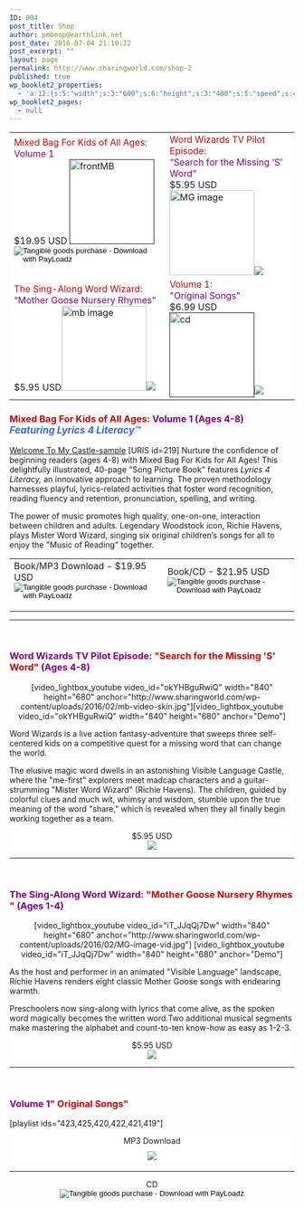 ```yaml
---
ID: 804
post_title: Shop
author: pmbenp@earthlink.net
post_date: 2016-07-04 21:10:22
post_excerpt: ""
layout: page
permalink: http://www.sharingworld.com/shop-2
published: true
wp_booklet2_properties:
  - 'a:12:{s:5:"width";s:3:"600";s:6:"height";s:3:"400";s:5:"speed";s:4:"1000";s:5:"delay";s:4:"5000";s:9:"direction";s:3:"LTR";s:14:"arrows_enabled";b:0;s:20:"page_numbers_enabled";b:1;s:14:"cover_behavior";s:4:"open";s:7:"padding";s:2:"10";s:18:"thumbnails_enabled";b:0;s:13:"popup_enabled";s:0:"";s:5:"theme";s:7:"default";}'
wp_booklet2_pages:
  - null
---
```

<table style="margin-bottom: 0">
<tr style="margin-bottom: 0">
<td style=background-color:#fff;border:0;margin:0><span style=color:#c00;font-size:16px>Mixed Bag For Kids of All Ages:</span><span style=color:purple><br>Volume 1</span><br>$19.95 USD <a href=""><img alt=frontMB class="aligncenter size-thumbnail wp-image-178"height=150 src=http://www.sharingworld.com/wp-content/uploads/2016/03/frontMB-150x150.jpg width=150></a><form action="https://www.payloadz.com/go/?tangible=1"method=post target=paypal><input name=submit type=image alt="Tangible goods purchase - Download with PayLoadz"border=0 src=http://www.sharingworld.com/wp-content/uploads/2016/02/add-cart-e1464143165363.png style=border:none;background:#FFF><input name=cmd type=hidden value=_cart> <input name=business type=hidden value=sharingworld9@gmail.com> <input name=item_name type=hidden value="Mixed Bag for Kids: Book/MP3 Download"> <input name=item_number type=hidden value=MB-mp3> <input name=amount type=hidden value=19.95> <input name=no_shipping type=hidden value=2> <input name=return type=hidden value=https://www.payloadz.com/d1/default.aspx> <input name=no_note type=hidden value=1> <input name=notify_url type=hidden value=http://www.payloadz.com/pay/index.asp> <input name=shipping type=hidden value=4.95> <input name=handling type=hidden value=0.00> <input name=rm type=hidden value=2> <input name=mrb type=hidden value=R-5L192964UH642590D> <input name=bn type=hidden value=PayLoadz> <input name=pal type=hidden value=QNV3YGA7EVCDE> <input name=cbt type=hidden value="Continue to Download"> <input name=tangible type=hidden value=true> <input name="shopping_url "type=hidden></form>
<td style="background-color: #ffffff; border: 0;"><span style="color:#cc0000; font-size:16px;">Word Wizards TV Pilot Episode:</span><span style="color: #800080;"></br> “Search for the Missing ‘S’ Word”</span></br>$5.95 USD<a href="http://www.sharingworld.com/mixed-bag-for-kids-demo-2/word-wizards-demo"><img src="http://www.sharingworld.com/wp-content/uploads/2016/02/MG-image-150x150.jpg" alt="MG image" width="150" height="150" class="aligncenter size-thumbnail wp-image-593" /></a><a href="http://www.payloadz.com/go/?id=3123269" target="paypal"><img src="http://www.sharingworld.com/wp-content/uploads/2016/02/add-cart-e1464143165363.png" border="0" ></a></td>
</tr>
 
<tr style="margin-bottom: 0">
<td style="background-color: #ffffff; border: 0; margin: 0"><span style="color:#cc0000; font-size:16px;">The Sing-Along Word Wizard:</span><span style="color: #800080;"></br> “Mother Goose Nursery Rhymes"</span></br>$5.95 USD<a href="http://www.sharingworld.com/mixed-bag-for-kids-demo-2/word-wizards-demo"><img src="http://www.sharingworld.com/wp-content/uploads/2016/02/mb-image-150x150.jpg" alt="mb image" width="150" height="150" class="aligncenter size-thumbnail wp-image-595" /></a><a href="http://www.payloadz.com/go/?id=3135410" target="paypal"><img src="http://www.sharingworld.com/wp-content/uploads/2016/02/add-cart-e1464143165363.png" border="0" ></a></td>
<td style="background-color: #ffffff; border: 0;"><span style="color:#cc0000; font-size:16px;">Volume 1:</span><span style="color: #800080;"></br> "Original Songs"</span></br>$6.99 USD<a href=""><img src="http://www.sharingworld.com/wp-content/uploads/2016/03/cd-150x150.jpg" alt="cd" width="150" height="150" class="aligncenter size-thumbnail wp-image-71" /></a><a href="http://www.payloadz.com/go/?id=3123308" target="paypal"><img src="http://www.sharingworld.com/wp-content/uploads/2016/02/add-cart-e1464143165363.png" style="margin-top: 10px; margin-bottom: 5px; "></a></td>
</tr>
</table>











<h3 style="text-align: left;"><span style="color:#cc0000;"><strong>Mixed Bag For Kids of All Ages: </span><span style="color: #800080;">Volume 1 (Ages 4-8)</span></strong></br><span style="text-align: center; color: #3366ff; font-style: italic; font-size: 17px;">Featuring Lyrics 4 Literacy™</span></h3>

<a class="n" href="http://www.sharingworld.com/wp-content/uploads/2016/02/Welcome-To-My-Caste-sample.mp3">Welcome To My Castle-sample</a>
[URIS id=219]
Nurture the confidence of beginning readers (ages 4-8) with Mixed Bag For Kids for All Ages! This delightfully illustrated, 40-page "Song Picture Book" features <em>Lyrics 4 Literacy,</em> an innovative approach to learning. The proven methodology harnesses playful, lyrics-related activities that foster word recognition, reading fluency and retention, pronunciation, spelling, and writing.

The power of music promotes high quality, one-on-one, interaction between children and adults. Legendary Woodstock icon, Richie Havens, plays Mister Word Wizard, singing six original children’s songs for all to enjoy the "Music of Reading" together.
<table style="margin-bottom: 0">
<tr style="margin-bottom: 0">
<td style="background-color: #ffffff; border: 0; margin: 0"><form action="https://www.payloadz.com/go/?tangible=1"method=post target=paypal><span style=font-size:16px>Book/MP3 Download - $19.95 USD</span>
<input name=submit type=image alt="Tangible goods purchase - Download with PayLoadz"border=0 src=http://www.sharingworld.com/wp-content/uploads/2016/02/add-cart-e1464143165363.png style=border:none;background:#FFF><input name=cmd type=hidden value=_cart> <input name=business type=hidden value=sharingworld9@gmail.com> <input name=item_name type=hidden value="Mixed Bag for Kids: Book/MP3 Download"> <input name=item_number type=hidden value=MB-mp3> <input name=amount type=hidden value=19.95> <input name=no_shipping type=hidden value=2> <input name=return type=hidden value=https://www.payloadz.com/d1/default.aspx> <input name=no_note type=hidden value=1>  <input name=notify_url type=hidden value=http://www.payloadz.com/pay/index.asp> <input name=shipping type=hidden value=4.95> <input name=handling type=hidden value=0.00> <input name=rm type=hidden value=2> <input name=mrb type=hidden value=R-5L192964UH642590D> <input name=bn type=hidden value=PayLoadz> <input name=pal type=hidden value=QNV3YGA7EVCDE> <input name=cbt type=hidden value="Continue to Download"> <input name=tangible type=hidden value=true> <input name="shopping_url "type=hidden></form></td>

<td style="background-color: #ffffff; border: 0;"><form action="https://www.payloadz.com/go/?tangible=1"method=post target=paypal><span style=font-size:16px>Book/CD - $21.95 USD</span> 
<input name=submit type=image alt="Tangible goods purchase - Download with PayLoadz"border=0 src=http://www.sharingworld.com/wp-content/uploads/2016/02/add-cart-e1464143165363.png style=border:none;background:#FFF> <input name=cmd type=hidden value=_cart> <input name=business type=hidden value=sharingworld9@gmail.com> <input name=item_name type=hidden value="Mixed Bag for Kids: Book/CD"> <input name=item_number type=hidden value="MB - CD"> <input name=amount type=hidden value=25.95> <input name=no_shipping type=hidden value=2> <input name=return type=hidden value=https://www.payloadz.com/d1/default.aspx> <input name=no_note type=hidden value=1> <input name=notify_url type=hidden value=http://www.payloadz.com/pay/index.asp> <input name=shipping type=hidden value=4.95> <input name=handling type=hidden value=0.00> <input name=rm type=hidden value=2> <input name=mrb type=hidden value=R-5L192964UH642590D> <input name=bn type=hidden value=PayLoadz> <input name=pal type=hidden value=QNV3YGA7EVCDE> <input name=cbt type=hidden value="Continue to Download"> <input name=tangible type=hidden value=true> <input name="shopping_url "type=hidden></form></td>
</tr>

</table>


<hr />
&nbsp;
<h3 style="text-align: left;"><span style="color: #800080;"><strong>Word Wizards TV Pilot Episode: <span style="color: #cc0000;">"Search for the Missing 'S' Word"</span></strong> (Ages 4-8)</span></h3>
<p style="text-align: center;">[video_lightbox_youtube video_id="okYHBguRwiQ" width="840" height="680" anchor="http://www.sharingworld.com/wp-content/uploads/2016/02/mb-video-skin.jpg"][video_lightbox_youtube video_id="okYHBguRwiQ" width="840" height="680" anchor="Demo"]</p>
<p style="text-align: left;">Word Wizards is a live action fantasy-adventure that sweeps three self-centered kids on a competitive quest for a missing word that can change the world.</p>
The elusive magic word dwells in an astonishing Visible Language Castle, where the "me-first" explorers meet madcap characters and a guitar-strumming "Mister Word Wizard" (Richie Havens). The children, guided by colorful clues and much wit, whimsy and wisdom, stumble upon the true meaning of the word "share," which is revealed when they all finally begin working together as a team.
<p style="border: 0px; text-align: center; background-color: #ffffff;">$5.95 USD</br> 
<a href="http://www.payloadz.com/go/?id=3123269" target="paypal"><img src="http://www.sharingworld.com/wp-content/uploads/2016/02/add-cart-e1464143165363.png" border="0" ></a></p>


<hr/>

&nbsp;
<h3 style="text-align: left;"><span style="color:#800080;"><b>The Sing-Along Word Wizard: <span style="color: #cc0000;">"Mother Goose Nursery Rhymes "</span> (Ages 1-4)</b></span></h3>
<p style="text-align: center;">[video_lightbox_youtube video_id="iT_JJqQj7Dw" width="840" height="680" anchor="http://www.sharingworld.com/wp-content/uploads/2016/02/MG-image-vid.jpg"] [video_lightbox_youtube video_id="iT_JJqQj7Dw" width="840" height="680" anchor="Demo"]</p>
<p style="text-align: left;"><span>As the host and performer in an animated "Visible Language" landscape, Richie Havens renders eight classic Mother Goose songs with endearing warmth. </span></p>
Preschoolers now sing-along with lyrics that come alive, as the spoken word magically becomes the written word.Two additional musical segments make mastering the alphabet and count-to-ten know-how as easy as 1-2-3.
<p style="border: 0px; text-align: center; background-color: #ffffff;">$5.95 USD</br>
<a href="http://www.payloadz.com/go/?id=3135410" target="paypal"><img src="http://www.sharingworld.com/wp-content/uploads/2016/02/add-cart-e1464143165363.png" border="0" ></a>
 </p>

<hr/>
&nbsp;
<h3 style="text-align: left;"><span style="color:#800080;"><b>Volume 1<span style="color: #cc0000;">" Original Songs"</span></b></span></h3>

[playlist ids="423,425,420,422,421,419"]

<p style="background-color: #ffffff; text-align: center;">MP3 Download</br><a href="http://www.payloadz.com/go/?id=3123308" target="paypal"><img src="http://www.sharingworld.com/wp-content/uploads/2016/02/add-cart-e1464143165363.png" style="margin-top: 10px; margin-bottom: 5px; "></a></p>
<hr/>
<p style=text-align:center><form action="https://www.payloadz.com/go/?tangible=1"method=post style=text-align:center target=paypal>CD</br><input name=submit type=image alt="Tangible goods purchase - Download with PayLoadz"border=0 src=http://www.sharingworld.com/wp-content/uploads/2016/02/add-cart-e1464143165363.png style=border:none;background:#FFF><input name=cmd type=hidden value=_cart> <input name=business type=hidden value=sharingworld9@gmail.com> <input name=item_name type=hidden value="Mixed Bag for Kids: Original Songs, Volume 1 - CD"> <input name=item_number type=hidden value=MB-vol1-cd> <input name=amount type=hidden value=6.99> <input name=no_shipping type=hidden value=2> <input name=return type=hidden value=https://www.payloadz.com/d1/default.aspx> <input name=no_note type=hidden value=1><input name=notify_url type=hidden value=http://www.payloadz.com/pay/index.asp> <input name=shipping type=hidden value=4.95> <input name=handling type=hidden value=0.00> <input name=rm type=hidden value=2> <input name=mrb type=hidden value=R-5L192964UH642590D> <input name=bn type=hidden value=PayLoadz> <input name=pal type=hidden value=QNV3YGA7EVCDE> <input name=cbt type=hidden value="Continue to Download"> <input name=tangible type=hidden value=true> <input name="shopping_url "type=hidden></form>